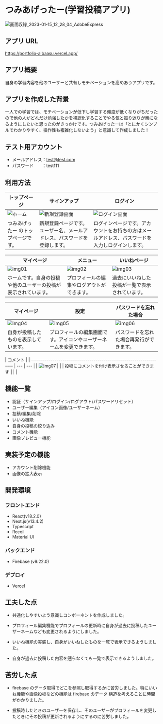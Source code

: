 # つみあげったー(学習投稿アプリ)

![画面収録_2023-01-15_12_28_04_AdobeExpress](https://user-images.githubusercontent.com/123563616/246645013-85ff7176-dbf8-4572-8672-bbdbd4a53fed.png)

## アプリ URL

https://portfolio-albaasu.vercel.app/

## アプリ概要

自身の学習内容を他のユーザーと共有しモチベーションを高めあうアプリです。

## アプリを作成した背景

一人での学習では、モチベーションが低下し学習する頻度が低くなりがちだったので他の人がどれだけ勉強したかを視認化することでやる気と振り返りが楽になるようにしたいと思ったのがきっかけです。つみあげったーは「とにかくシンプルでわかりやすく、操作性も複雑化しないよう」と意識して作成しました！

## テスト用アカウント

- メールアドレス：test@test.com
- パスワード　　：test111

## 利用方法

| トップページ                                                                                                      | サインアップ                                                                                                            | ログイン                                                                                                                |
| ----------------------------------------------------------------------------------------------------------------- | ----------------------------------------------------------------------------------------------------------------------- | ----------------------------------------------------------------------------------------------------------------------- |
| ![ホーム](https://user-images.githubusercontent.com/123563616/246645013-85ff7176-dbf8-4572-8672-bbdbd4a53fed.png) | ![新規登録画面](https://user-images.githubusercontent.com/123563616/246645353-7c9cf036-7122-4e5c-b279-6795cea2f8a7.png) | ![ログイン画面](https://user-images.githubusercontent.com/123563616/246645363-020b0fa4-6a60-47da-82fd-590dde275bd0.png) |
| つみあげったー のトップページです。                                                                               | 新規登録ページです。ユーザー名、メールアドレス、パスワードを登録します。                                                | ログインページです。アカウントをお持ちの方はメールアドレス、パスワードを入力しログインします。                          |

| マイページ                                                                                                       | メニュー                                                                                                         | いいねページ                                                                                                     |
| ---------------------------------------------------------------------------------------------------------------- | ---------------------------------------------------------------------------------------------------------------- | ---------------------------------------------------------------------------------------------------------------- |
| ![img01](https://user-images.githubusercontent.com/123563616/246646001-9443d765-ddf0-4884-ae87-73a51ecd0018.png) | ![img02](https://user-images.githubusercontent.com/123563616/246645926-37ac954f-ff43-44d6-96a7-9b0febc31fbc.png) | ![img03](https://user-images.githubusercontent.com/123563616/246645838-d77f9a48-714e-473a-9546-455f8e8cb701.png) |
| ホームです。自身の投稿や他のユーザーの投稿が表示されています。                                                   | プロフィールの編集やログアウトができます。                                                                       | 過去にいいねした投稿が一覧で表示されています。                                                                   |

| マイページ                                                                                                       | 設定                                                                                                             | パスワードを忘れた場合                                                                                           |
| ---------------------------------------------------------------------------------------------------------------- | ---------------------------------------------------------------------------------------------------------------- | ---------------------------------------------------------------------------------------------------------------- |
| ![img04](https://user-images.githubusercontent.com/123563616/246645891-0bf9a911-87c0-44db-b4fa-4fe1ee80beed.png) | ![img05](https://user-images.githubusercontent.com/123563616/246645906-7ac01980-6f52-430c-afe3-3c72dea115f3.png) | ![img06](https://user-images.githubusercontent.com/123563616/246648714-1e107b0b-4f5a-430c-a4cb-db74d8d1eb30.png) |
| 自身が投稿したものを表示しています。                                                                             | プロフィールの編集画面です。アイコンやユーザーネームを変更できます。                                             | パスワードを忘れた場合再発行ができます。                                                                         |

| コメント                                                             |
| -------------------------------------------------------------------- | --- | --- |
| ![img07](https://media.giphy.com/media/EGvOmJ9KBwTLxnUH7n/giphy.gif) |     |
| 投稿にコメントを付け表示させることができます                         |     |     |

## 機能一覧

- 認証（サインアップ/ログイン/ログアウト/パスワードリセット）
- ユーザー編集（アイコン画像/ユーザーネーム）
- 投稿/編集/削除
- いいね機能
- 自身の投稿の絞り込み
- コメント機能
- 画像プレビュー機能

## 実装予定の機能

- アカウント削除機能
- 画像の拡大表示

## 開発環境

### フロントエンド

- React(v18.2.0)
- Next.js(v13.4.2)
- Typescript
- Recoil
- Material UI

### バックエンド

- Firebase (v9.22.0)

### デプロイ

- Vercel

## 工夫した点

- 共通化しやすいよう意識しコンポーネントを作成しました。

- プロフィール編集機能でプロフィールの更新時に自身が過去に投稿したユーザーネームなども変更されるようにしました。

- いいね機能の実装し、自身がいいねしたものを一覧で表示できるようしました。

- 自身が過去に投稿した内容を遡らなくても一覧で表示できるようしました。

## 苦労した点

- firebase のデータ取得でどこを参照し取得するかに苦労しました。特にいいね機能や画像投稿などの機能は firebase のデータ
  構造を考えることに時間がかかりました。

- 投稿時したときのユーザーを保存し、そのユーザーがプロフィールを変更したときにその投稿が更新されるようにするのに苦労しました。
